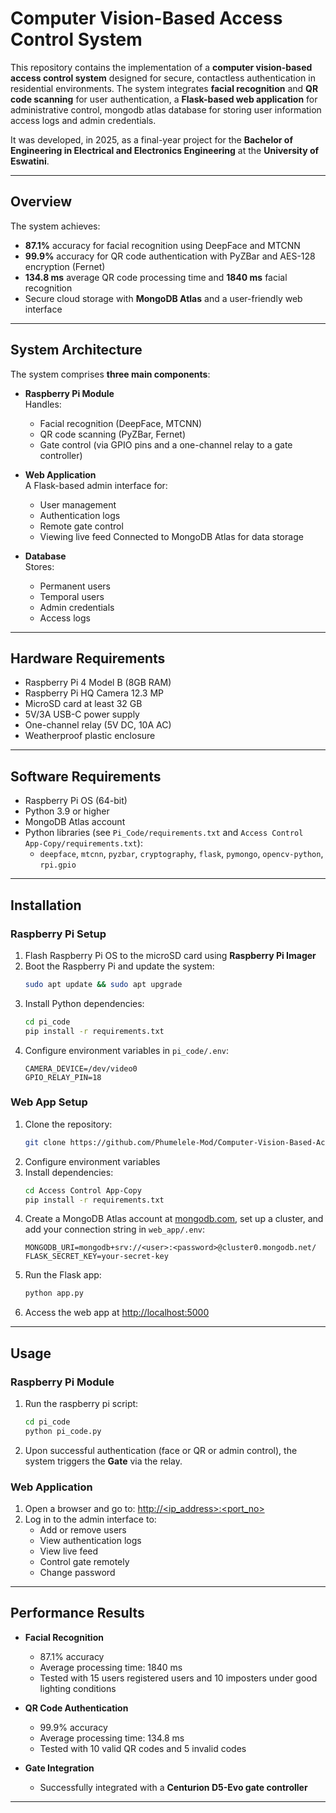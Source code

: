 # Computer Vision-Based Access Control System

This repository contains the implementation of a **computer vision-based access control system** designed for secure, contactless authentication in residential environments. The system integrates **facial recognition** and **QR code scanning** for user authentication, a **Flask-based web application** for administrative control, mongodb atlas database for storing user information access logs and admin credentials.

It was developed, in 2025, as a final-year project for the **Bachelor of Engineering in Electrical and Electronics Engineering** at the **University of Eswatini**.

---

## Overview

The system achieves:

- **87.1%** accuracy for facial recognition using DeepFace and MTCNN  
- **99.9%** accuracy for QR code authentication with PyZBar and AES-128 encryption (Fernet)  
- **134.8 ms** average QR code processing time and **1840 ms** facial recognition 
- Secure cloud storage with **MongoDB Atlas** and a user-friendly web interface  

---

## System Architecture

The system comprises **three main components**:

- **Raspberry Pi Module**  
  Handles:
  - Facial recognition (DeepFace, MTCNN)
  - QR code scanning (PyZBar, Fernet)
  - Gate control (via GPIO pins and a one-channel relay to a gate controller)

- **Web Application**  
  A Flask-based admin interface for:
  - User management
  - Authentication logs
  - Remote gate control
  - Viewing live feed 
  Connected to MongoDB Atlas for data storage

- **Database**  
  Stores:
  - Permanent users  
  - Temporal users  
  - Admin credentials  
  - Access logs  

---

## Hardware Requirements

- Raspberry Pi 4 Model B (8GB RAM)  
- Raspberry Pi HQ Camera 12.3 MP  
- MicroSD card at least 32 GB
- 5V/3A USB-C power supply  
- One-channel relay (5V DC, 10A AC)    
- Weatherproof plastic enclosure  

---

## Software Requirements

- Raspberry Pi OS (64-bit)  
- Python 3.9 or higher  
- MongoDB Atlas account  
- Python libraries (see `Pi_Code/requirements.txt` and `Access Control App-Copy/requirements.txt`):  
  - `deepface`, `mtcnn`, `pyzbar`, `cryptography`, `flask`, `pymongo`, `opencv-python`, `rpi.gpio`

---

## Installation

### Raspberry Pi Setup

1. Flash Raspberry Pi OS to the microSD card using **Raspberry Pi Imager**  
2. Boot the Raspberry Pi and update the system:
    ```bash
    sudo apt update && sudo apt upgrade
    ```
3. Install Python dependencies:
    ```bash
    cd pi_code
    pip install -r requirements.txt
    ```
4. Configure environment variables in `pi_code/.env`:
    ```env
    CAMERA_DEVICE=/dev/video0
    GPIO_RELAY_PIN=18
    ```

### Web App Setup

1. Clone the repository:
    ```bash
    git clone https://github.com/Phumelele-Mod/Computer-Vision-Based-Access-Control-System.git
    ```
2. Configure environment variables
2. Install dependencies:
    ```bash
    cd Access Control App-Copy
    pip install -r requirements.txt
    ```
3. Create a MongoDB Atlas account at [mongodb.com](https://mongodb.com), set up a cluster, and add your connection string in `web_app/.env`:
    ```env
    MONGODB_URI=mongodb+srv://<user>:<password>@cluster0.mongodb.net/
    FLASK_SECRET_KEY=your-secret-key
    ```
4. Run the Flask app:
    ```bash
    python app.py
    ```
5. Access the web app at [http://localhost:5000](http://localhost:5000)

---

## Usage

### Raspberry Pi Module

1. Run the raspberry pi script:
    ```bash
    cd pi_code
    python pi_code.py
    ```
2. Upon successful authentication (face or QR or admin control), the system triggers the **Gate** via the relay.

### Web Application

1. Open a browser and go to: [http://<ip_address>:<port_no>](http://localhost:5000)  
2. Log in to the admin interface to:
   - Add or remove users 
   - View authentication logs
   - View live feed
   - Control gate remotely
   - Change password

---

## Performance Results

- **Facial Recognition**  
  - 87.1% accuracy
  - Average processing time: 1840 ms
  - Tested with 15 users registered users and 10 imposters under good lighting conditions

- **QR Code Authentication**  
  - 99.9% accuracy  
  - Average processing time: 134.8 ms
  - Tested with 10 valid QR codes and 5 invalid codes 

- **Gate Integration**  
  - Successfully integrated with a **Centurion D5-Evo gate controller**  

---


